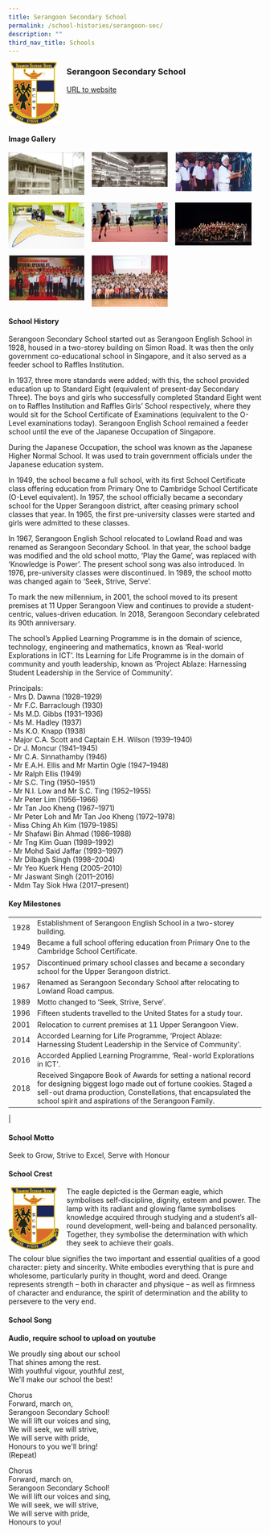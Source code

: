 ```yaml
---
title: Serangoon Secondary School
permalink: /school-histories/serangoon-sec/
description: ""
third_nav_title: Schools
---
```

<img src="/images/srsec1.png" style="width:20%;margin-right:15px;" align = "left">

### **Serangoon Secondary School**
[URL to website](https://www.serangoonsec.moe.edu.sg/) 

<br clear="left">

#### **Image Gallery**

<p><a href="/images/srsec2.jpg">  
<img src="/images/srsec2.jpg" style="width:30%;margin-right:15px;" align = "left">
</a></p>

<p><a href="/images/srsec3.jpg">  
<img src="/images/srsec3.jpg" style="width:30%;margin-right:15px;" align = "left">
</a></p>

<p><a href="/images/srsec4.jpg">  
<img src="/images/srsec4.jpg" style="width:30%;margin-right:15px;" align = "left">
</a></p>

<br clear="left">

<p><a href="/images/srsec5.jpg">  
<img src="/images/srsec5.jpg" style="width:30%;margin-right:15px;" align = "left">
</a></p>

<p><a href="/images/srsec6.jpg">  
<img src="/images/srsec6.jpg" style="width:30%;margin-right:15px;" align = "left">
</a></p>

<p><a href="/images/srsec7.jpg">  
<img src="/images/srsec7.jpg" style="width:30%;margin-right:15px;" align = "left">
</a></p>

<br clear="left">

<p><a href="/images/srsec8.jpg">  
<img src="/images/srsec8.jpg" style="width:30%;margin-right:15px;" align = "left">
</a></p>

<p><a href="/images/srsec9.jpg">  
<img src="/images/srsec9.jpg" style="width:30%;margin-right:15px;" align = "left">
</a></p>

<br clear="left">

#### **School History**
Serangoon Secondary School started out as Serangoon English School in 1928, housed in a two-storey building on Simon Road. It was then the only government co-educational school in Singapore, and it also served as a feeder school to Raffles Institution.

In 1937, three more standards were added; with this, the school provided education up to Standard Eight (equivalent of present-day Secondary Three). The boys and girls who successfully completed Standard Eight went on to Raffles Institution and Raffles Girls’ School respectively, where they would sit for the School Certificate of Examinations (equivalent to the O-Level examinations today). Serangoon English School remained a feeder school until the eve of the Japanese Occupation of Singapore.

During the Japanese Occupation, the school was known as the Japanese Higher Normal School. It was used to train government officials under the Japanese education system.

In 1949, the school became a full school, with its first School Certificate class offering education from Primary One to Cambridge School Certificate (O-Level equivalent). In 1957, the school officially became a secondary school for the Upper Serangoon district, after ceasing primary school classes that year. In 1965, the first pre-university classes were started and girls were admitted to these classes.

In 1967, Serangoon English School relocated to Lowland Road and was renamed as Serangoon Secondary School. In that year, the school badge was modified and the old school motto, ‘Play the Game’, was replaced with ‘Knowledge is Power’. The present school song was also introduced. In 1976, pre-university classes were discontinued. In 1989, the school motto was changed again to ‘Seek, Strive, Serve’.

To mark the new millennium, in 2001, the school moved to its present premises at 11 Upper Serangoon View and continues to provide a student-centric, values-driven education. In 2018, Serangoon Secondary celebrated its 90th anniversary.

The school’s Applied Learning Programme is in the domain of science, technology, engineering and mathematics, known as ‘Real-world Explorations in ICT’. Its Learning for Life Programme is in the domain of community and youth leadership, known as ‘Project Ablaze: Harnessing Student Leadership in the Service of Community’.

Principals:<br>
\- Mrs D. Dawna (1928–1929) <br>
\- Mr F.C. Barraclough (1930) <br>
\- Ms M.D. Gibbs (1931–1936)<br>
\- Ms M. Hadley (1937)<br>
\- Ms K.O. Knapp (1938)<br>
\- Major C.A. Scott and Captain E.H. Wilson (1939–1940)<br>
\- Dr J. Moncur (1941–1945)<br>
\- Mr C.A. Sinnathamby (1946)<br>
\- Mr E.A.H. Ellis and Mr Martin Ogle (1947–1948)<br>
\- Mr Ralph Ellis (1949)<br>
\- Mr S.C. Ting (1950–1951)<br>
\- Mr N.I. Low and Mr S.C. Ting (1952–1955)<br>
\- Mr Peter Lim (1956–1966)<br>
\- Mr Tan Joo Kheng (1967–1971)<br>
\- Mr Peter Loh and Mr Tan Joo Kheng (1972–1978)<br>
\- Miss Ching Ah Kim (1979–1985)<br>
\- Mr Shafawi Bin Ahmad (1986–1988)<br>
\- Mr Tng Kim Guan (1989–1992)<br>
\- Mr Mohd Said Jaffar (1993–1997)<br>
\- Mr Dilbagh Singh (1998–2004)<br>
\- Mr Yeo Kuerk Heng (2005–2010)<br>
\- Mr Jaswant Singh (2011–2016)<br>
\- Mdm Tay Siok Hwa (2017–present)

#### **Key Milestones**

|  |  |
|:---:|---|
| 1928 | Establishment of Serangoon English School in a two-storey building. |
| 1949 | Became a full school offering education from Primary One to the Cambridge School Certificate. |
| 1957 | Discontinued primary school classes and became a secondary school for the Upper Serangoon district. |
| 1967 | Renamed as Serangoon Secondary School after relocating to Lowland Road campus. |
| 1989 | Motto changed to ‘Seek, Strive, Serve’. |
| 1996 | Fifteen students travelled to the United States for a study tour. |
| 2001 | Relocation to current premises at 11 Upper Serangoon View. |
| 2014 | Accorded Learning for Life Programme, ‘Project Ablaze: Harnessing Student Leadership in the Service of Community’. |
| 2016 | Accorded Applied Learning Programme, ‘Real-world Explorations in ICT’. |
| 2018 | Received Singapore Book of Awards for setting a national record for designing biggest logo made out of fortune cookies. Staged a sell-out drama production, Constellations, that encapsulated the school spirit and aspirations of the Serangoon Family. |
|

#### **School Motto**
Seek to Grow, Strive to Excel, Serve with Honour

#### **School Crest**
<img src="/images/srsec1.png" style="width:20%;margin-right:15px;" align = "left">

The eagle depicted is the German eagle, which symbolises self-discipline, dignity, esteem and power. The lamp with its radiant and glowing flame symbolises knowledge acquired through studying and a student’s all-round development, well-being and balanced personality. Together, they symbolise the determination with which they seek to achieve their goals.

The colour blue signifies the two important and essential qualities of a good character: piety and sincerity. White embodies everything that is pure and wholesome, particularly purity in thought, word and deed. Orange represents strength – both in character and physique – as well as firmness of character and endurance, the spirit of determination and the ability to persevere to the very end.

#### **School Song**
**Audio, require school to upload on youtube**

We proudly sing about our school<br>
That shines among the rest.<br>
With youthful vigour, youthful zest,<br>
We'll make our school the best!

Chorus<br>
Forward, march on,<br>
Serangoon Secondary School!<br>
We will lift our voices and sing,<br>
We will seek, we will strive,<br>
We will serve with pride,<br>
Honours to you we'll bring!<br>
(Repeat)

Chorus<br>
Forward, march on,<br>
Serangoon Secondary School!<br>
We will lift our voices and sing,<br>
We will seek, we will strive,<br>
We will serve with pride,<br>
Honours to you!